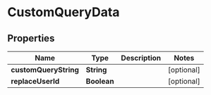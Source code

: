 

# CustomQueryData


## Properties

| Name | Type | Description | Notes |
|------------ | ------------- | ------------- | -------------|
|**customQueryString** | **String** |  |  [optional] |
|**replaceUserId** | **Boolean** |  |  [optional] |



